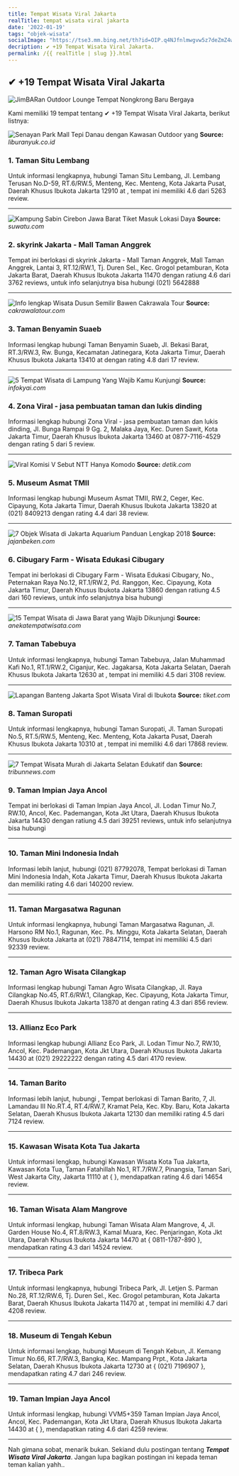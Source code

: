 ```yaml
---
title: Tempat Wisata Viral Jakarta
realTitle: tempat wisata viral jakarta
date: '2022-01-19'
tags: "objek-wisata"
socialImage: "https://tse3.mm.bing.net/th?id=OIP.q4NJfnlmwgvw5z7deZmZ4wHaFj&amp;pid=15.1"
decription: ✔ +19 Tempat Wisata Viral Jakarta.
permalink: /{{ realTitle | slug }}.html
---
```


## ✔ +19 Tempat Wisata Viral Jakarta

![JimBARan Outdoor Lounge Tempat Nongkrong Baru Bergaya ](https://www.loveindonesia.com/images/news/2127/2p.jpg)



Kami memiliki 19 tempat tentang ✔ +19 Tempat Wisata Viral Jakarta, berikut listnya:



![Senayan Park Mall Tepi Danau dengan Kawasan Outdoor yang ](https://tse3.mm.bing.net/th?id=OIP.lFbkIj1-19BH49NiX0weiwHaEH&amp;pid=15.1)
**Source:** _liburanyuk.co.id_


### 1. Taman Situ Lembang



Untuk informasi lengkapnya, hubungi Taman Situ Lembang, Jl. Lembang Terusan No.D-59, RT.6/RW.5, Menteng, Kec. Menteng, Kota Jakarta Pusat, Daerah Khusus Ibukota Jakarta 12910 at , tempat ini memiliki 4.6 dari 5263 review.

---


![Kampung Sabin Cirebon Jawa Barat Tiket Masuk Lokasi Daya ](https://tse3.mm.bing.net/th?id=OIP.0poT9efsJBnJUewdaxhV9AHaJQ&amp;pid=15.1)
**Source:** _suwatu.com_


### 2. skyrink Jakarta - Mall Taman Anggrek



Tempat ini berlokasi di skyrink Jakarta - Mall Taman Anggrek, Mall Taman Anggrek, Lantai 3, RT.12/RW.1, Tj. Duren Sel., Kec. Grogol petamburan, Kota Jakarta Barat, Daerah Khusus Ibukota Jakarta 11470 dengan ratiung 4.6 dari 3762 reviews, untuk info selanjutnya bisa hubungi (021) 5642888

---


![Info lengkap Wisata Dusun Semilir Bawen  Cakrawala Tour ](https://tse4.mm.bing.net/th?id=OIP.ETuhFQSbZTJRJp2jbFPUWgHaE8&amp;pid=15.1)
**Source:** _cakrawalatour.com_


### 3. Taman Benyamin Suaeb



Informasi lengkap hubungi Taman Benyamin Suaeb, Jl. Bekasi Barat, RT.3/RW.3, Rw. Bunga, Kecamatan Jatinegara, Kota Jakarta Timur, Daerah Khusus Ibukota Jakarta 13410 at  dengan rating 4.8 dari 17 review.

---


![5 Tempat Wisata di Lampung Yang Wajib Kamu Kunjungi ](https://tse1.mm.bing.net/th?id=OIP.1fRwYMUsxT4sstenFz3FyAEsCd&amp;pid=15.1)
**Source:** _infokyai.com_


### 4. Zona Viral - jasa pembuatan taman dan lukis dinding



Informasi lengkap hubungi Zona Viral - jasa pembuatan taman dan lukis dinding, Jl. Bunga Rampai 9 Gg. 2, Malaka Jaya, Kec. Duren Sawit, Kota Jakarta Timur, Daerah Khusus Ibukota Jakarta 13460 at 0877-7116-4529 dengan rating 5 dari 5 review.

---


![Viral Komisi V Sebut NTT Hanya Komodo](https://tse1.mm.bing.net/th?id=OIP.UofoB0DQqlA5i0vrDDR-QwHaEL&amp;pid=15.1)
**Source:** _detik.com_


### 5. Museum Asmat TMII



Informasi lengkap hubungi Museum Asmat TMII, RW.2, Ceger, Kec. Cipayung, Kota Jakarta Timur, Daerah Khusus Ibukota Jakarta 13820 at (021) 8409213 dengan rating 4.4 dari 38 review.

---


![7 Objek Wisata di Jakarta Aquarium Panduan Lengkap 2018 ](https://tse3.mm.bing.net/th?id=OIP.Z8z6_4Y5CNxood0OStIylgHaEK&amp;pid=15.1)
**Source:** _jajanbeken.com_


### 6. Cibugary Farm - Wisata Edukasi Cibugary



Tempat ini berlokasi di Cibugary Farm - Wisata Edukasi Cibugary, No., Peternakan Raya No.12, RT.1/RW.2, Pd. Ranggon, Kec. Cipayung, Kota Jakarta Timur, Daerah Khusus Ibukota Jakarta 13860 dengan ratiung 4.5 dari 160 reviews, untuk info selanjutnya bisa hubungi 

---


![15 Tempat Wisata di Jawa Barat yang Wajib Dikunjungi](https://tse4.mm.bing.net/th?id=OIP.3Ap02q-4zGcH8oYxZ6bLPAHaEV&amp;pid=15.1)
**Source:** _anekatempatwisata.com_


### 7. Taman Tabebuya



Untuk informasi lengkapnya, hubungi Taman Tabebuya, Jalan Muhammad Kafi No.1, RT.1/RW.2, Ciganjur, Kec. Jagakarsa, Kota Jakarta Selatan, Daerah Khusus Ibukota Jakarta 12630 at , tempat ini memiliki 4.5 dari 3108 review.

---


![Lapangan Banteng Jakarta Spot Wisata Viral di Ibukota ](https://tse1.mm.bing.net/th?id=OIP.87pC0UGQq3WQZKT4Hujb7QHaFj&amp;pid=15.1)
**Source:** _tiket.com_


### 8. Taman Suropati



Untuk informasi lengkapnya, hubungi Taman Suropati, Jl. Taman Suropati No.5, RT.5/RW.5, Menteng, Kec. Menteng, Kota Jakarta Pusat, Daerah Khusus Ibukota Jakarta 10310 at , tempat ini memiliki 4.6 dari 17868 review.

---


![7 Tempat Wisata Murah di Jakarta Selatan Edukatif dan ](https://tse4.mm.bing.net/th?id=OIP.oaNQw461tkCB5_ZQJ9CtZgHaEK&amp;pid=15.1)
**Source:** _tribunnews.com_


### 9. Taman Impian Jaya Ancol



Tempat ini berlokasi di Taman Impian Jaya Ancol, Jl. Lodan Timur No.7, RW.10, Ancol, Kec. Pademangan, Kota Jkt Utara, Daerah Khusus Ibukota Jakarta 14430 dengan ratiung 4.5 dari 39251 reviews, untuk info selanjutnya bisa hubungi 

---


### 10. Taman Mini Indonesia Indah



Informasi lebih lanjut, hubungi (021) 87792078, Tempat berlokasi di Taman Mini Indonesia Indah, Kota Jakarta Timur, Daerah Khusus Ibukota Jakarta dan memiliki rating 4.6 dari 140200 review.

---


### 11. Taman Margasatwa Ragunan



Untuk informasi lengkapnya, hubungi Taman Margasatwa Ragunan, Jl. Harsono RM No.1, Ragunan, Kec. Ps. Minggu, Kota Jakarta Selatan, Daerah Khusus Ibukota Jakarta at (021) 78847114, tempat ini memiliki 4.5 dari 92339 review.

---


### 12. Taman Agro Wisata Cilangkap



Informasi lengkap hubungi Taman Agro Wisata Cilangkap, Jl. Raya Cilangkap No.45, RT.6/RW.1, Cilangkap, Kec. Cipayung, Kota Jakarta Timur, Daerah Khusus Ibukota Jakarta 13870 at  dengan rating 4.3 dari 856 review.

---


### 13. Allianz Eco Park



Informasi lengkap hubungi Allianz Eco Park, Jl. Lodan Timur No.7, RW.10, Ancol, Kec. Pademangan, Kota Jkt Utara, Daerah Khusus Ibukota Jakarta 14430 at (021) 29222222 dengan rating 4.5 dari 4170 review.

---


### 14. Taman Barito



Informasi lebih lanjut, hubungi , Tempat berlokasi di Taman Barito, 7, Jl. Lamandau III No.RT.4, RT.4/RW.7, Kramat Pela, Kec. Kby. Baru, Kota Jakarta Selatan, Daerah Khusus Ibukota Jakarta 12130 dan memiliki rating 4.5 dari 7124 review.

---


### 15. Kawasan Wisata Kota Tua Jakarta



Untuk informasi lengkap, hubungi Kawasan Wisata Kota Tua Jakarta, Kawasan Kota Tua, Taman Fatahillah No.1, RT.7/RW.7, Pinangsia, Taman Sari, West Jakarta City, Jakarta 11110 at {  }, mendapatkan rating 4.6 dari 14654 review.

---


### 16. Taman Wisata Alam Mangrove



Untuk informasi lengkap, hubungi Taman Wisata Alam Mangrove, 4, Jl. Garden House No.4, RT.8/RW.3, Kamal Muara, Kec. Penjaringan, Kota Jkt Utara, Daerah Khusus Ibukota Jakarta 14470 at { 0811-1787-890 }, mendapatkan rating 4.3 dari 14524 review.

---


### 17. Tribeca Park



Untuk informasi lengkapnya, hubungi Tribeca Park, Jl. Letjen S. Parman No.28, RT.12/RW.6, Tj. Duren Sel., Kec. Grogol petamburan, Kota Jakarta Barat, Daerah Khusus Ibukota Jakarta 11470 at , tempat ini memiliki 4.7 dari 4208 review.

---


### 18. Museum di Tengah Kebun



Untuk informasi lengkap, hubungi Museum di Tengah Kebun, Jl. Kemang Timur No.66, RT.7/RW.3, Bangka, Kec. Mampang Prpt., Kota Jakarta Selatan, Daerah Khusus Ibukota Jakarta 12730 at { (021) 7196907 }, mendapatkan rating 4.7 dari 246 review.

---


### 19. Taman Impian Jaya Ancol



Untuk informasi lengkap, hubungi VVM5+359 Taman Impian Jaya Ancol, Ancol, Kec. Pademangan, Kota Jkt Utara, Daerah Khusus Ibukota Jakarta 14430 at {  }, mendapatkan rating 4.6 dari 4259 review.

---









Nah gimana sobat, menarik bukan. Sekiand dulu postingan tentang ***Tempat Wisata Viral Jakarta***. Jangan lupa bagikan postingan ini kepada teman teman kalian yahh..
